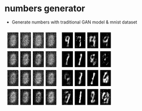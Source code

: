 # numbers generator
- Generate numbers with traditional GAN model &amp; mnist dataset



<div style="content: ''; clear: both; display: table;">
  <div style="float: left; width: 33.33%; padding: 5px;">
    <img src="gan_first_test_samples.png" alt="First Samples" width="250" height="250">
  </div>
  <div style="float: left; width: 33.33%; padding: 5px;">
    <img src="gan_latest_test_samples.png" alt="Latest Samples" width="250" height="250">
  </div>
</div>
